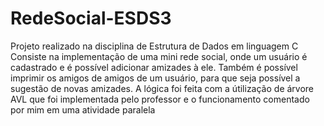 # RedeSocial-ESDS3
Projeto realizado na disciplina de Estrutura de Dados em linguagem C
Consiste na implementação de uma mini rede social, onde um usuário é cadastrado e é possível adicionar amizades à ele. Também é possível imprimir os amigos de amigos de um usuário, para que seja possível a sugestão de novas amizades.
A lógica foi feita com a útilização de árvore AVL que foi implementada pelo professor e o funcionamento comentado por mim em uma atividade paralela
